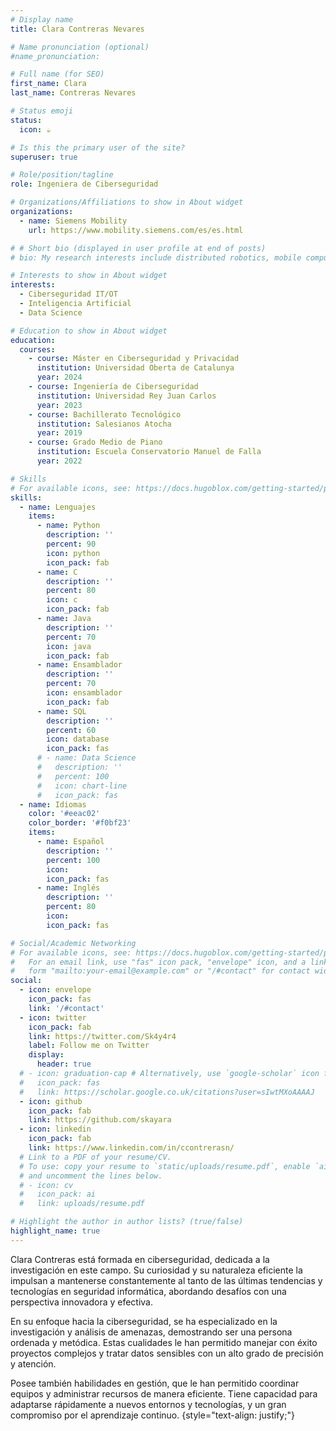 ```yaml
---
# Display name
title: Clara Contreras Nevares

# Name pronunciation (optional)
#name_pronunciation: 

# Full name (for SEO)
first_name: Clara
last_name: Contreras Nevares

# Status emoji
status:
  icon: ☕️

# Is this the primary user of the site?
superuser: true

# Role/position/tagline
role: Ingeniera de Ciberseguridad

# Organizations/Affiliations to show in About widget
organizations:
  - name: Siemens Mobility
    url: https://www.mobility.siemens.com/es/es.html

# # Short bio (displayed in user profile at end of posts)
# bio: My research interests include distributed robotics, mobile computing and programmable matter.

# Interests to show in About widget
interests:
  - Ciberseguridad IT/OT
  - Inteligencia Artificial
  - Data Science

# Education to show in About widget
education:
  courses:
    - course: Máster en Ciberseguridad y Privacidad
      institution: Universidad Oberta de Catalunya
      year: 2024
    - course: Ingeniería de Ciberseguridad
      institution: Universidad Rey Juan Carlos
      year: 2023
    - course: Bachillerato Tecnológico
      institution: Salesianos Atocha
      year: 2019
    - course: Grado Medio de Piano
      institution: Escuela Conservatorio Manuel de Falla
      year: 2022

# Skills
# For available icons, see: https://docs.hugoblox.com/getting-started/page-builder/#icons
skills:
  - name: Lenguajes
    items:
      - name: Python
        description: ''
        percent: 90
        icon: python
        icon_pack: fab
      - name: C
        description: ''
        percent: 80
        icon: c
        icon_pack: fab
      - name: Java
        description: ''
        percent: 70
        icon: java
        icon_pack: fab
      - name: Ensamblador
        description: ''
        percent: 70
        icon: ensamblador
        icon_pack: fab
      - name: SQL
        description: ''
        percent: 60
        icon: database
        icon_pack: fas
      # - name: Data Science
      #   description: ''
      #   percent: 100
      #   icon: chart-line
      #   icon_pack: fas
  - name: Idiomas
    color: '#eeac02'
    color_border: '#f0bf23'
    items:
      - name: Español
        description: ''
        percent: 100
        icon: 
        icon_pack: fas
      - name: Inglés
        description: ''
        percent: 80
        icon: 
        icon_pack: fas

# Social/Academic Networking
# For available icons, see: https://docs.hugoblox.com/getting-started/page-builder/#icons
#   For an email link, use "fas" icon pack, "envelope" icon, and a link in the
#   form "mailto:your-email@example.com" or "/#contact" for contact widget.
social:
  - icon: envelope
    icon_pack: fas
    link: '/#contact'
  - icon: twitter
    icon_pack: fab
    link: https://twitter.com/Sk4y4r4
    label: Follow me on Twitter
    display:
      header: true
  # - icon: graduation-cap # Alternatively, use `google-scholar` icon from `ai` icon pack
  #   icon_pack: fas
  #   link: https://scholar.google.co.uk/citations?user=sIwtMXoAAAAJ
  - icon: github
    icon_pack: fab
    link: https://github.com/skayara
  - icon: linkedin
    icon_pack: fab
    link: https://www.linkedin.com/in/ccontrerasn/
  # Link to a PDF of your resume/CV.
  # To use: copy your resume to `static/uploads/resume.pdf`, enable `ai` icons in `params.yaml`,
  # and uncomment the lines below.
  # - icon: cv
  #   icon_pack: ai
  #   link: uploads/resume.pdf

# Highlight the author in author lists? (true/false)
highlight_name: true
---
```


Clara Contreras está formada en ciberseguridad, dedicada a la investigación en este campo. Su curiosidad y su naturaleza eficiente la impulsan a mantenerse constantemente al tanto de las últimas tendencias y tecnologías en seguridad informática, abordando desafíos con una perspectiva innovadora y efectiva.

En su enfoque hacia la ciberseguridad, se ha especializado en la investigación y análisis de amenazas, demostrando ser una persona ordenada y metódica. Estas cualidades le han permitido manejar con éxito proyectos complejos y tratar datos sensibles con un alto grado de precisión y atención.

Posee también habilidades en gestión, que le han permitido coordinar equipos y administrar recursos de manera eficiente. Tiene capacidad para adaptarse rápidamente a nuevos entornos y tecnologías, y un gran compromiso por el aprendizaje continuo.
{style="text-align: justify;"}
